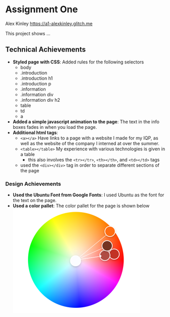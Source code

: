 # Assignment One
Alex Kinley
https://a1-alexkinley.glitch.me

This project shows ...

## Technical Achievements
- **Styled page with CSS**: Added rules for the following selectors
    - body
    - .introduction
    - .introduction h1
    - .introduction p
    - .information
    - .information div
    - .information div h2
    - table
    - td
    - a
- **Added a simple javascript animation to the page**: The text in the info boxes fades in when you load the page.
- **Additional html tags**: 
    - `<a></a>` Have links to a page with a website I made for my IQP, as well as the website of the company I interned at over the summer.
    - `<table></table>` My experience with various technologies is given in a table
        - this also involves the `<tr></tr>`, `<th></th>`, and `<td></td>` tags
    - used the `<div></div>` tag in order to separate different sections of the page


### Design Achievements
- **Used the Ubuntu Font from Google Fonts**: I used Ubuntu as the font for the text on the page.
- **Used a color pallet**: The color pallet for the page is shown below
![](color_wheel.png)
